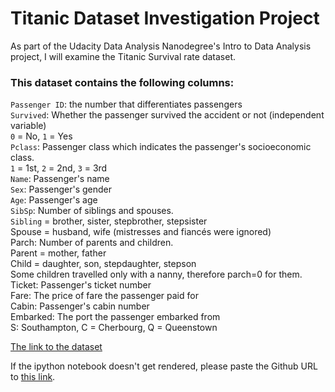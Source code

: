 <h1>Titanic Dataset Investigation Project</h1>

As part of the Udacity Data Analysis Nanodegree's Intro to Data Analysis project, 
I will examine the Titanic Survival rate dataset. 

<h3>This dataset contains the following columns:</h3>

`Passenger ID`: the number that differentiates passengers<br>
`Survived`: Whether the passenger survived the accident or not (independent variable)<br>
`0` = No, `1` = Yes<br>
`Pclass`: Passenger class which indicates the passenger's socioeconomic class.<br>
`1` = 1st, `2` = 2nd, `3` = 3rd<br>
`Name`: Passenger's name<br>
`Sex`: Passenger's gender<br>
`Age`: Passenger's age<br>
`SibSp`: Number of siblings and spouses.<br>
`Sibling` = brother, sister, stepbrother, stepsister<br>
Spouse = husband, wife (mistresses and fiancés were ignored)<br>
Parch: Number of parents and children.<br>
Parent = mother, father<br>
Child = daughter, son, stepdaughter, stepson<br>
Some children travelled only with a nanny, therefore parch=0 for them.<br>
Ticket: Passenger's ticket number<br>
Fare: The price of fare the passenger paid for<br>
Cabin: Passenger's cabin number<br>
Embarked: The port the passenger embarked from<br>
S: Southampton, C = Cherbourg, Q = Queenstown<br>

<a href ='https://www.kaggle.com/c/titanic/data'> The link to the dataset</a> 

If the ipython notebook doesn't get rendered, please paste the Github URL to <a href='https://nbviewer.jupyter.org/'>this link</a>.
